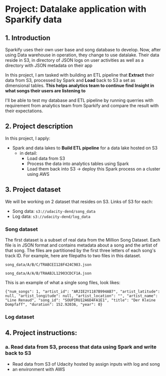 # Project: Datalake application with Sparkify data
## 1. Introduction

Sparkify uses their own user base and song database to develop. Now, after using Data warehouse in operation, they change to use datalake. Their data reside in S3, in directory of JSON logs on user activities as well as a directory with JSON metadata on their app

In this project, I am tasked with building an ETL pipeline that **Extract** their data from S3, processed by Spark and **Load** back to S3 a set as dimensional tables. **This helps analytics team to continue find Insight in what songs their users are listening to**

I'll be able to test my database and ETL pipeline by running querries with requirement from analytics team from Sparkify and compare the result with their expectations.

## 2. Project description

In this project, I apply:
- Spark and data lakes to **Build ETL pipeline** for a data lake hosted on S3
  - in detail:
    - Load data from S3
    - Process the data into analytics tables using Spark 
    - Load them back into S3
    -> deploy this Spark process on a cluster using AWS
    
## 3. Project dataset

We will be working on 2 dataset that resides on S3. Links of S3 for each:

- Song data: `s3://udacity-dend/song_data`
- Log data: `s3://udacity-dend/log_data`  
### Song dataset 
The first dataset is a subset of real data from the Million Song Dataset. Each file is in JSON format and contains metadata about a song and the artist of that song. The files are partitioned by the first three letters of each song's track ID. For example, here are filepaths to two files in this dataset.

`song_data/A/B/C/TRABCEI128F424C983.json`

`song_data/A/A/B/TRAABJL12903CDCF1A.json`

This is an example of what a single song files, look likes:

`{"num_songs": 1, "artist_id": "ARJIE2Y1187B994AB7", "artist_latitude": null, "artist_longitude": null, "artist_location": "", "artist_name": "Line Renaud", "song_id": "SOUPIRU12A6D4FA1E1", "title": "Der Kleine Dompfaff", "duration": 152.92036, "year": 0}`
### Log dataset
## 4. Project instructions:
### a. Read data from S3, process that data using Spark and write back to S3
- Read data from S3 of Udacity hosted by assign inputs with log and song
- an environment with AWS 
